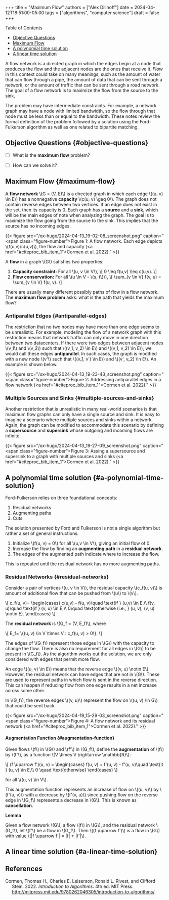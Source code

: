 +++
title = "Maximum Flow"
authors = ["Alex Dillhoff"]
date = 2024-04-12T18:51:00-05:00
tags = ["algorithms", "computer science"]
draft = false
+++

<div class="ox-hugo-toc toc">

<div class="heading">Table of Contents</div>

- [Objective Questions](#objective-questions)
- [Maximum Flow](#maximum-flow)
- [A polynomial time solution](#a-polynomial-time-solution)
- [A linear time solution](#a-linear-time-solution)

</div>
<!--endtoc-->

A flow network is a directed graph in which the edges begin at a node that produces the flow and the adjacent nodes are the ones that receive it. _Flow_ in this context could take on many meanings, such as the amount of water that can flow through a pipe, the amount of data that can be sent through a network, or the amount of traffic that can be sent through a road network. The goal of a flow network is to maximize the flow from the source to the sink.

The problem may have intermediate constraints. For example, a network graph may have a node with limited bandwidth, so the flow through that node must be less than or equal to the bandwidth. These notes review the formal definition of the problem followed by a solution using the Ford-Fulkerson algorithm as well as one related to bipartite matching.


## Objective Questions {#objective-questions}

-   [ ] What is the **maximum flow** problem?
-   [ ] How can we solve it?


## Maximum Flow {#maximum-flow}

A **flow network** \\(G = (V, E)\\) is a directed graph in which each edge \\((u, v) \in E\\) has a nonnegative **capacity** \\(c(u, v) \geq 0\\). The graph does not contain reverse edges between two vertices. If an edge does not exist in the set, then its capacity is 0. Each graph has a **source** and a **sink**, which will be the main edges of note when analyzing the graph. The goal is to maximize the flow going from the source to the sink. This implies that the source has no incoming edges.

{{< figure src="/ox-hugo/2024-04-13_19-02-08_screenshot.png" caption="<span class=\"figure-number\">Figure 1: </span>A flow network. Each edge depicts \\(f(u,v)/c(u,v)\\), the flow and capacity (<a href=\"#citeproc_bib_item_1\">Cormen et al. 2022</a>)." >}}

A **flow** in a graph \\(G\\) satisfies two properties:

1.  **Capacity constraint:** For all \\(u, v \in V\\),
    \\[
       0 \leq f(u,v) \leq c(u,v).
       \\]
2.  **Flow conservation:** For all \\(u \in V - \\{s, t\\}\\),
    \\[
       \sum\_{v \in V} f(v, u) = \sum\_{v \in V} f(u, v).
       \\]

There are usually many different possibly paths of flow in a flow network. The **maximum flow problem** asks: what is the path that yields the maximum flow?


### Antiparallel Edges {#antiparallel-edges}

The restriction that no two nodes may have more than one edge seems to be unrealistic. For example, modeling the flow of a network graph with this restriction means that network traffic can only move in one direction between two datacenters. If there were two edges between adjacent nodes \\(v\_1\\) and \\(v\_2\\) such that \\((v\_1, v\_2) \in E\\) and \\((v\_1, v\_2) \in E\\), we would call these edges **antiparallel**. In such cases, the graph is modified with a new node \\(v'\\) such that \\((v\_1, v') \in E\\) and \\((v', v\_2) \in E\\). An example is shown below.

{{< figure src="/ox-hugo/2024-04-13_19-23-43_screenshot.png" caption="<span class=\"figure-number\">Figure 2: </span>Addressing antiparallel edges in a flow network (<a href=\"#citeproc_bib_item_1\">Cormen et al. 2022</a>)." >}}


### Multiple Sources and Sinks {#multiple-sources-and-sinks}

Another restriction that is unrealistic in many real-world scenarios is that maximum flow graphs can only have a single source and sink. It is easy to imagine a scenario where multiple sources and sinks within a network. Again, the graph can be modified to accommodate this scenario by defining a **supersource** and **supersink** whose outgoing and incoming flows are infinite.

{{< figure src="/ox-hugo/2024-04-13_19-27-09_screenshot.png" caption="<span class=\"figure-number\">Figure 3: </span>Assing a supersource and supersink to a graph with multiple sources and sinks (<a href=\"#citeproc_bib_item_1\">Cormen et al. 2022</a>)." >}}


## A polynomial time solution {#a-polynomial-time-solution}

Ford-Fulkerson relies on three foundational concepts:

1.  Residual networks
2.  Augmenting paths
3.  Cuts

The solution presented by Ford and Fulkerson is not a single algorithm but rather a set of general instructions.

1.  Initialize \\(f(u, v) = 0\\) for all \\(u,v \in V\\), giving an initial flow of 0.
2.  Increase the flow by finding an **augmenting path** in a **residual network**.
3.  The edges of the augmented path indicate where to increase the flow.

This is repeated until the residual network has no more augmenting paths.


### Residual Networks {#residual-networks}

Consider a pair of vertices \\(u, v \in V\\), the residual capacity \\(c\_f(u, v)\\) is amount of additional flow that can be pushed from \\(u\\) to \\(v\\).

\\[
c\_f(u, v)= \begin{cases}
c(u,v) - f(u, v)\quad \text{if } (u,v) \in E,\\\\
f(v, u)\quad \text{if } (v, u) \in E,\\\\
0\quad \text{otherwise (i.e., } (u, v), (v, u) \notin E).
   \end{cases}
\\]

The **residual network** is \\(G\_f = (V, E\_f)\\), where

\\[
E\_f= \\{(u, v) \in V \times V : c\_f(u, v) > 0\\}.
\\]

The edges of \\(G\_f\\) represent those edges in \\(G\\) with the capacity to change the flow. There is also no requirement for all edges in \\(G\\) to be present in \\(G\_f\\). As the algorithm works out the solution, we are only considered with edges that permit more flow.

An edge \\((u, v) \in E\\) means that the reverse edge \\((v, u) \notin E\\). However, the residual network can have edges that are not in \\(G\\). These are used to represent paths in which flow is sent in the reverse direction. This can happen if reducing flow from one edge results in a net increase across some other.

In \\(G\_f\\), the reverse edges \\((v, u)\\) represent the flow on \\((u, v) \in G\\) that could be sent back.

{{< figure src="/ox-hugo/2024-04-19_15-29-03_screenshot.png" caption="<span class=\"figure-number\">Figure 4: </span>A flow network and its residual network (<a href=\"#citeproc_bib_item_1\">Cormen et al. 2022</a>)." >}}


#### Augmentation Function {#augmentation-function}

Given flows \\(f\\) in \\(G\\) and \\(f'\\) in \\(G\_f\\), define the **augmentation** of \\(f\\) by \\(f'\\), as a function \\(V \times V \rightarrow \mathbb{R}\\):

\\[
(f \uparrow f')(u, v) = \begin{cases}
        f(u, v) + f'(u, v) - f'(u, v)\quad \text{it } (u, v) \in E,\\\\
        0 \quad \text{otherwise}
   \end{cases}
\\]

for all \\((u, v) \in V\\).

This augmentation function represents an increase of flow on \\((u, v)\\) by \\(f'(u, v)\\) with a decrease by \\(f'(v, u)\\) since pushing flow on the reverse edge in \\(G\_f\\) represents a decrease in \\(G\\). This is known as **cancellation**.

**Lemma**

Given a flow network \\(G\\), a flow \\(f\\) in \\(G\\), and the residual network \\(G\_f\\), let \\(f'\\) be a flow in \\(G\_f\\). Then \\((f \uparrow f')\\) is a flow in \\(G\\) with value \\(|f \uparrow f'| = |f| + |f'|\\).


## A linear time solution {#a-linear-time-solution}

## References

<style>.csl-entry{text-indent: -1.5em; margin-left: 1.5em;}</style><div class="csl-bib-body">
  <div class="csl-entry"><a id="citeproc_bib_item_1"></a>Cormen, Thomas H., Charles E. Leiserson, Ronald L. Rivest, and Clifford Stein. 2022. <i>Introduction to Algorithms</i>. 4th ed. MIT Press. <a href="http://mitpress.mit.edu/9780262046305/introduction-to-algorithms/">http://mitpress.mit.edu/9780262046305/introduction-to-algorithms/</a>.</div>
</div>
